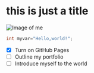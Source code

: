 # <h1>this is just a title</h1> #
![Image of me](https://picsum.photos/id/237/200/300)

```c++
int myvar="Hello,world!";
```
- [x] Turn on GitHub Pages
- [ ] Outline my portfolio
- [ ] Introduce myself to the world
